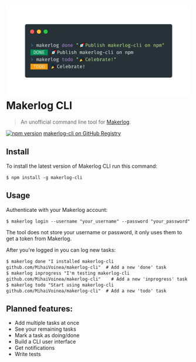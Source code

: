 <h1 align="center">
	<img width="800" alt="Ink" src="assets/makerlog-cli.png">
	<div align="left">Makerlog CLI</div>
</h1>

> An unofficial command line tool for [Makerlog](https://getmakerlog.com).

[![npm version](https://badge.fury.io/js/makerlog-cli.svg)](https://badge.fury.io/js/makerlog-cli)
[makerlog-cli on GitHub Registry](https://github.com/MihaiVoinea/makerlog-cli/packages/154037)

## Install

To install the latest version of Makerlog CLI run this command:

```
$ npm install -g makerlog-cli
```

## Usage

Authenticate with your Makerlog account:

```
$ makerlog login --username "your_username" --password "your_password"
```

The tool does not store your username or password, it only uses them to get a token from Makerlog.

After you're logged in you can log new tasks:
```
$ makerlog done "I installed makerlog-cli github.com/MihaiVoinea/makerlog-cli"	# Add a new 'done' task
$ makerlog inprogress "I'm testing makerlog-cli github.com/MihaiVoinea/makerlog-cli"	# Add a new 'inprogress' task
$ makerlog todo "Start using makerlog-cli github.com/MihaiVoinea/makerlog-cli"	# Add a new 'todo' task
```

## Planned features:

- Add multiple tasks at once
- See your remaining tasks
- Mark a task as doing/done
- Build a CLI user interface
- Get notifications
- Write tests
